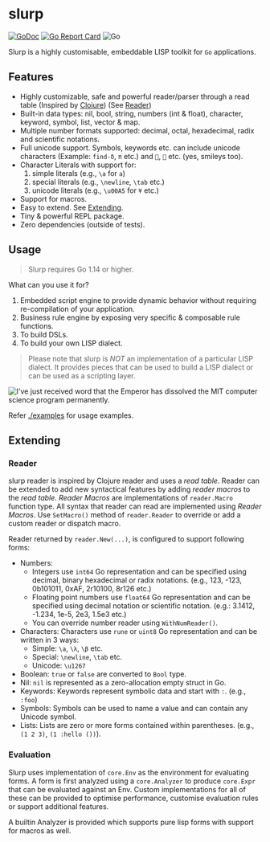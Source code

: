 # slurp

[![GoDoc](https://godoc.org/github.com/spy16/slurp?status.svg)](https://godoc.org/github.com/spy16/slurp) [![Go Report Card](https://goreportcard.com/badge/github.com/spy16/slurp)](https://goreportcard.com/report/github.com/spy16/slurp) ![Go](https://github.com/spy16/slurp/workflows/Go/badge.svg?branch=master)

Slurp is a highly customisable, embeddable LISP toolkit for `Go` applications.

## Features

* Highly customizable, safe and powerful reader/parser through
  a read table (Inspired by [Clojure](https://github.com/clojure/clojure/blob/master/src/jvm/clojure/lang/LispReader.java)) (See [Reader](#reader))
* Built-in data types: nil, bool, string, numbers (int & float),
  character, keyword, symbol, list, vector & map.
* Multiple number formats supported: decimal, octal, hexadecimal,
  radix and scientific notations.
* Full unicode support. Symbols, keywords etc. can include unicode
  characters (Example: `find-δ`, `π` etc.) and `🧠`, `🏃` etc. (yes,
  smileys too).
* Character Literals with support for:
  1. simple literals  (e.g., `\a` for `a`)
  2. special literals (e.g., `\newline`, `\tab` etc.)
  3. unicode literals (e.g., `\u00A5` for `¥` etc.)
* Support for macros.
* Easy to extend. See [Extending](#extending).
* Tiny & powerful REPL package.
* Zero dependencies (outside of tests).

## Usage

> Slurp requires Go 1.14 or higher.

What can you use it for?

1. Embedded script engine to provide dynamic behavior without requiring re-compilation
   of your application.
2. Business rule engine by exposing very specific & composable rule functions.
3. To build DSLs.
4. To build your own LISP dialect.

> Please note that slurp is _NOT_ an implementation of a particular LISP dialect. It provides
> pieces that can be used to build a LISP dialect or can be used as a scripting layer.

![I've just received word that the Emperor has dissolved the MIT computer science program permanently.](https://imgs.xkcd.com/comics/lisp_cycles.png)

Refer [./examples](./examples) for usage examples.

## Extending

### Reader

slurp reader is inspired by Clojure reader and uses a _read table_. Reader can be extended
to add new syntactical features by adding _reader macros_ to the _read table_. _Reader Macros_
are implementations of `reader.Macro` function type. All syntax that reader can read are
implemented using _Reader Macros_. Use `SetMacro()` method of `reader.Reader` to override or
add a custom reader or dispatch macro.

Reader returned by `reader.New(...)`, is configured to support following forms:

* Numbers:
  * Integers use `int64` Go representation and can be specified using decimal, binary
    hexadecimal or radix notations. (e.g., 123, -123, 0b101011, 0xAF, 2r10100, 8r126 etc.)
  * Floating point numbers use `float64` Go representation and can be specified using
    decimal notation or scientific notation. (e.g.: 3.1412, -1.234, 1e-5, 2e3, 1.5e3 etc.)
  * You can override number reader using `WithNumReader()`.
* Characters: Characters use `rune` or `uint8` Go representation and can be written in 3 ways:
  * Simple: `\a`, `\λ`, `\β` etc.
  * Special: `\newline`, `\tab` etc.
  * Unicode: `\u1267`
* Boolean: `true` or `false` are converted to `Bool` type.
* Nil: `nil` is represented as a zero-allocation empty struct in Go.
* Keywords: Keywords represent symbolic data and start with `:`. (e.g., `:foo`)
* Symbols: Symbols can be used to name a value and can contain any Unicode symbol.
* Lists: Lists are zero or more forms contained within parentheses. (e.g., `(1 2 3)`, `(1 :hello ())`).

### Evaluation

Slurp uses implementation of `core.Env` as the environment for evaluating
forms. A form is first analyzed using a `core.Analyzer` to produce `core.Expr`
that can be evaluated against an Env. Custom implementations for all of
these can be provided to optimise performance, customise evaluation rules
or support additional features.

A builtin Analyzer is provided which supports pure lisp forms with support
for macros as well.
